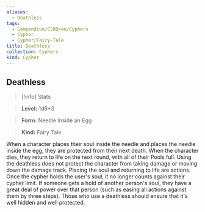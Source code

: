 ```yaml
---
aliases:
  - Deathless
tags:
  - Compendium/CSRD/en/Cyphers
  - Cypher
  - Cypher/Fairy-Tale
title: Deathless
collection: Cyphers
kind: Cypher
---
```

## Deathless    
>[!info] Stats    
> **Level:** 1d6+3    
> **Form:** Needle Inside an Egg    
> **Kind:** Fairy Tale  
    
When a character places their soul inside the needle and places the needle inside the egg, they are protected from their next death. When the character dies, they return to life on the next round, with all of their Pools full. Using the deathless does not protect the character from taking damage or moving down the damage track. Placing the soul and returning to life are actions. Once the cypher holds the user's soul, it no longer counts against their cypher limit. If someone gets a hold of another person's soul, they have a great deal of power over that person (such as easing all actions against them by three steps). Those who use a deathless should ensure that it's well hidden and well protected.